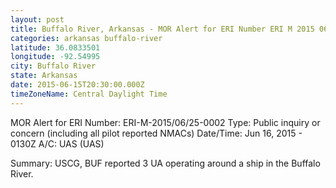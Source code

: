```yaml
---
layout: post
title: Buffalo River, Arkansas - MOR Alert for ERI Number ERI M 2015 06 25 0002 Type Public inquiry or
categories: arkansas buffalo-river
latitude: 36.0833501
longitude: -92.54995
city: Buffalo River
state: Arkansas
date: 2015-06-15T20:30:00.000Z
timeZoneName: Central Daylight Time
---
```


MOR Alert for ERI
Number: ERI-M-2015/06/25-0002
Type: Public inquiry or concern (including all pilot reported NMACs)
Date/Time: Jun 16, 2015 - 0130Z
A/C: UAS (UAS)

Summary: USCG, BUF reported 3 UA operating around a ship in the Buffalo River.  